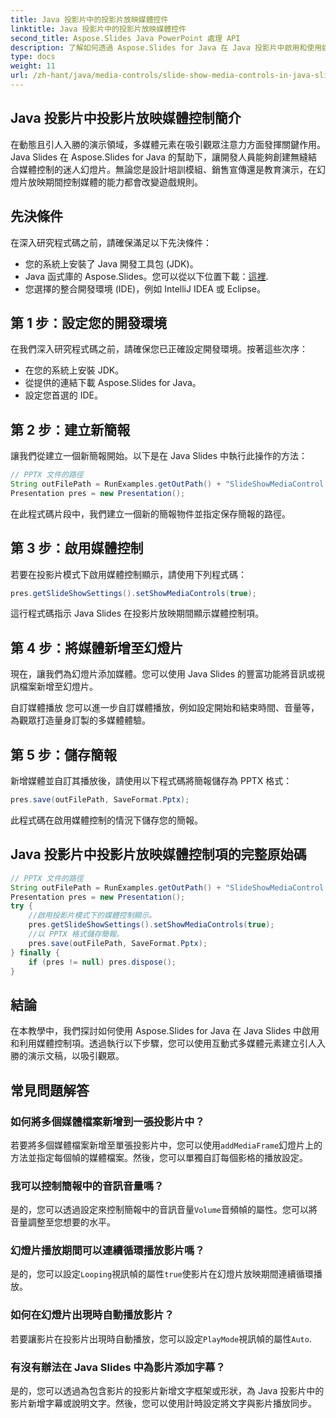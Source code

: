 ```yaml
---
title: Java 投影片中的投影片放映媒體控件
linktitle: Java 投影片中的投影片放映媒體控件
second_title: Aspose.Slides Java PowerPoint 處理 API
description: 了解如何透過 Aspose.Slides for Java 在 Java 投影片中啟用和使用媒體控制項。使用媒體控制增強您的簡報。
type: docs
weight: 11
url: /zh-hant/java/media-controls/slide-show-media-controls-in-java-slides/
---
```


## Java 投影片中投影片放映媒體控制簡介

在動態且引人入勝的演示領域，多媒體元素在吸引觀眾注意力方面發揮關鍵作用。 Java Slides 在 Aspose.Slides for Java 的幫助下，讓開發人員能夠創建無縫結合媒體控制的迷人幻燈片。無論您是設計培訓模組、銷售宣傳還是教育演示，在幻燈片放映期間控制媒體的能力都會改變遊戲規則。

## 先決條件

在深入研究程式碼之前，請確保滿足以下先決條件：

- 您的系統上安裝了 Java 開發工具包 (JDK)。
-  Java 函式庫的 Aspose.Slides。您可以從以下位置下載：[這裡](https://releases.aspose.com/slides/java/).
- 您選擇的整合開發環境 (IDE)，例如 IntelliJ IDEA 或 Eclipse。

## 第 1 步：設定您的開發環境

在我們深入研究程式碼之前，請確保您已正確設定開發環境。按著這些次序：

- 在您的系統上安裝 JDK。
- 從提供的連結下載 Aspose.Slides for Java。
- 設定您首選的 IDE。

## 第 2 步：建立新簡報

讓我們從建立一個新簡報開始。以下是在 Java Slides 中執行此操作的方法：

```java
// PPTX 文件的路徑
String outFilePath = RunExamples.getOutPath() + "SlideShowMediaControl.pptx";
Presentation pres = new Presentation();
```

在此程式碼片段中，我們建立一個新的簡報物件並指定保存簡報的路徑。

## 第 3 步：啟用媒體控制

若要在投影片模式下啟用媒體控制顯示，請使用下列程式碼：

```java
pres.getSlideShowSettings().setShowMediaControls(true);
```

這行程式碼指示 Java Slides 在投影片放映期間顯示媒體控制項。

## 第 4 步：將媒體新增至幻燈片

現在，讓我們為幻燈片添加媒體。您可以使用 Java Slides 的豐富功能將音訊或視訊檔案新增至幻燈片。

自訂媒體播放
您可以進一步自訂媒體播放，例如設定開始和結束時間、音量等，為觀眾打造量身訂製的多媒體體驗。

## 第 5 步：儲存簡報

新增媒體並自訂其播放後，請使用以下程式碼將簡報儲存為 PPTX 格式：

```java
pres.save(outFilePath, SaveFormat.Pptx);
```

此程式碼在啟用媒體控制的情況下儲存您的簡報。

## Java 投影片中投影片放映媒體控制項的完整原始碼

```java
// PPTX 文件的路徑
String outFilePath = RunExamples.getOutPath() + "SlideShowMediaControl.pptx";
Presentation pres = new Presentation();
try {
	//啟用投影片模式下的媒體控制顯示。
	pres.getSlideShowSettings().setShowMediaControls(true);
	//以 PPTX 格式儲存簡報。
	pres.save(outFilePath, SaveFormat.Pptx);
} finally {
	if (pres != null) pres.dispose();
}
```

## 結論

在本教學中，我們探討如何使用 Aspose.Slides for Java 在 Java Slides 中啟用和利用媒體控制項。透過執行以下步驟，您可以使用互動式多媒體元素建立引人入勝的演示文稿，以吸引觀眾。

## 常見問題解答

### 如何將多個媒體檔案新增到一張投影片中？

若要將多個媒體檔案新增至單張投影片中，您可以使用`addMediaFrame`幻燈片上的方法並指定每個幀的媒體檔案。然後，您可以單獨自訂每個影格的播放設定。

### 我可以控制簡報中的音訊音量嗎？

是的，您可以透過設定來控制簡報中的音訊音量`Volume`音頻幀的屬性。您可以將音量調整至您想要的水平。

### 幻燈片播放期間可以連續循環播放影片嗎？

是的，您可以設定`Looping`視訊幀的屬性`true`使影片在幻燈片放映期間連續循環播放。

### 如何在幻燈片出現時自動播放影片？

若要讓影片在投影片出現時自動播放，您可以設定`PlayMode`視訊幀的屬性`Auto`.

### 有沒有辦法在 Java Slides 中為影片添加字幕？

是的，您可以透過為包含影片的投影片新增文字框架或形狀，為 Java 投影片中的影片新增字幕或說明文字。然後，您可以使用計時設定將文字與影片播放同步。